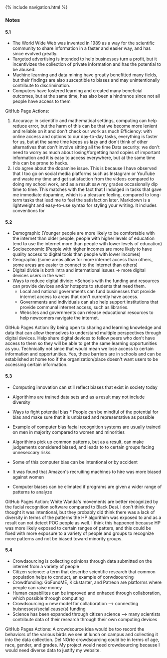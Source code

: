 {% include navigation.html %}

### Notes

#### 5.1
* The World Wide Web was invented in 1989 as a way for the scientific community to share information in a faster and easier way, and has since evolved greatly.
* Targeted advertising is intended to help businesses turn a profit, but it incentivizes the collection of private information and has the potential to be abused.
* Machine learning and data mining have greatly benefitted many fields, but their findings are also susceptible to biases and may unintentionally contribute to discrimination.
* Computers have fostered learning and created many beneficial outcomes, but at the same time, has also been a hindrance since not all people have access to them

GitHub Page Actions:
1. Accuracy: in scientific and mathematical settings, computing can help reduce error, but the harm of this can be that we become more lenient and reliable on it and don't check our work as much
  Efficiency: with online access and options to our day-to-day tasks, everything is faster for us, but at the same time keeps us lazy and don't think of other alternatives that don't involve sitting all the time
  Data security: we don't need to worry as much about losing/forgetting hard copies of important information and it is easy to access everywhere, but at the same time this can be prone to hacks.
2. I do agree about the dopamine issue. This is because I have observed that I too go on social media platforms such as Instagram or YouTube and waste my time and get satisfaction from the videos compared to doing my school work, and as a result saw my grades occasionally dip time to time. This matches with the fact that I indulged in tasks that gave me immediate dopamine, which is a pleasure feeling, compared to long-term tasks that lead me to feel the satisfaction later.
Markdown is a lightweight and easy-to-use syntax for styling your writing. It includes conventions for

#### 5.2
* Demographic (Younger people are more likely to be comfortable with the internet than older people, people with higher levels of education tend to use the internet more than people with lower levels of education)
* Socioeconomic (People with higher incomes are more likely to have quality access to digital tools than people with lower incomes)
* Geographic (some areas allow for more internet access than others, some areas are easier to connect to the internet than others)
* Digital divide is both intra and international issues → more digital devices users in the west
* Ways to reduce digital divide:
  *Schools with the funding and resources can provide devices and/or hotspots to students that need them.
  * Local and national governments can fund businesses that provide internet access to areas that don't currently have access.
  * Governments and individuals can also help support institutions that provide communal internet access, such as libraries.
  * Websites and governments can release educational resources to help newcomers navigate the internet.

GitHub Pages Action:
By being open to sharing and learning knowledge and data that can allow themselves to understand multiple perspectives through digital devices.
Help share digital devices to fellow peers who don't have access to them so they will be able to get the same learning opportunities as you.
Technically not since that would mean we lose access to certain information and opportunities. Yes, these barriers are in schools and can be established at home too if the organization/place doesn't want users to be accessing certain information.



#### 5.3
* Computing innovation can still reflect biases that exist in society today
* Algorithims are trained data sets and as a result may not include diversity 
* Ways to fight potential bias
      * People can be mindful of the potential for bias and make sure that it is unbiased and representative as possible

* Example of computer bias facial recognition systems are usually trained on men in majority compared to women and minorities 
* Algorithims pick up common patterns, but as a result, can make judgements considered biased, and leads to to certain groups facing unneseccary risks 
* Some of this computer bias can be intentional or by accident 
* It was found that Amazon's recruiting machines to hire was more biased against women 
* Computer biases can be elimated if programs are given a wider range of patterns to analyze 

GitHub Pages Action: 
White Wanda's movements are better recognized by the facial recognition software compared to Black Desi. I don't think they thought it was intentional, but they probably did think there was a lack of diversity in terms of the patterns the HP algorithim was exposed to and as a result can not detect POC people as well. I think this happened because HP was more likely exposed to certain ranges of patters, and this could be fixed with more exposure to a variety of people and groups to recognize more patterns and not be biased toward minority groups. 


#### 5.4 
* Crowdsourcing is collecting opinions through data submitted on the internet from a variety of people
* Citizen science: a term that describe scientific research that common population helps to conduct, an example of corwdsourcing 
* Crowdfunding: GoFundME, Kickstarter, and Patreon are platforms where people can raise money 
* Human capabilites can be improved and enhaced through collaboration, which possible through computing 
* Crowdsourcing = new model for collaboration --> connecting buisnesses/social cause(s) funding 
* Science has been expanded through citizen science --> many scientists contribute data of their research through their own computing devices

GitHub Pages Actions: 
A crowdsource idea would be too record the behaviors of the various birds we see at lunch on campus and collecting it into the data collection. Del NOrte crowdsourcing could be in terms of age, race, gender, and grades. My project would need crowdsourcing because I would need diverse data to justify my website. 

